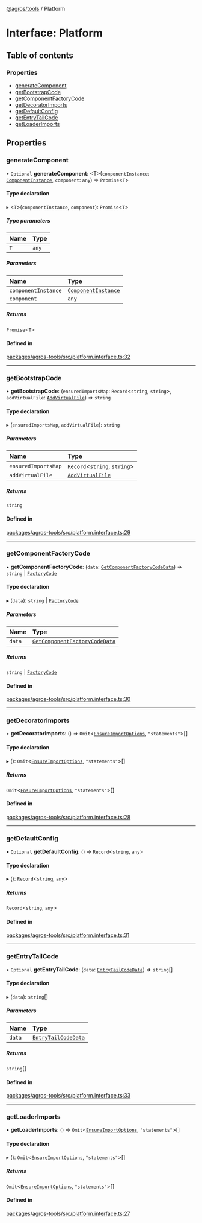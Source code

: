[@agros/tools](../index.md) / Platform

# Interface: Platform

## Table of contents

### Properties

- [generateComponent](Platform.md#generatecomponent)
- [getBootstrapCode](Platform.md#getbootstrapcode)
- [getComponentFactoryCode](Platform.md#getcomponentfactorycode)
- [getDecoratorImports](Platform.md#getdecoratorimports)
- [getDefaultConfig](Platform.md#getdefaultconfig)
- [getEntryTailCode](Platform.md#getentrytailcode)
- [getLoaderImports](Platform.md#getloaderimports)

## Properties

### <a id="generatecomponent" name="generatecomponent"></a> generateComponent

• `Optional` **generateComponent**: <T\>(`componentInstance`: [`ComponentInstance`](../classes/ComponentInstance.md), `component`: `any`) => `Promise`<`T`\>

#### Type declaration

▸ <`T`\>(`componentInstance`, `component`): `Promise`<`T`\>

##### Type parameters

| Name | Type |
| :------ | :------ |
| `T` | `any` |

##### Parameters

| Name | Type |
| :------ | :------ |
| `componentInstance` | [`ComponentInstance`](../classes/ComponentInstance.md) |
| `component` | `any` |

##### Returns

`Promise`<`T`\>

#### Defined in

[packages/agros-tools/src/platform.interface.ts:32](https://github.com/agrosjs/agros/blob/1965b42/packages/agros-tools/src/platform.interface.ts#L32)

___

### <a id="getbootstrapcode" name="getbootstrapcode"></a> getBootstrapCode

• **getBootstrapCode**: (`ensuredImportsMap`: `Record`<`string`, `string`\>, `addVirtualFile`: [`AddVirtualFile`](../index.md#addvirtualfile)) => `string`

#### Type declaration

▸ (`ensuredImportsMap`, `addVirtualFile`): `string`

##### Parameters

| Name | Type |
| :------ | :------ |
| `ensuredImportsMap` | `Record`<`string`, `string`\> |
| `addVirtualFile` | [`AddVirtualFile`](../index.md#addvirtualfile) |

##### Returns

`string`

#### Defined in

[packages/agros-tools/src/platform.interface.ts:29](https://github.com/agrosjs/agros/blob/1965b42/packages/agros-tools/src/platform.interface.ts#L29)

___

### <a id="getcomponentfactorycode" name="getcomponentfactorycode"></a> getComponentFactoryCode

• **getComponentFactoryCode**: (`data`: [`GetComponentFactoryCodeData`](GetComponentFactoryCodeData.md)) => `string` \| [`FactoryCode`](FactoryCode.md)

#### Type declaration

▸ (`data`): `string` \| [`FactoryCode`](FactoryCode.md)

##### Parameters

| Name | Type |
| :------ | :------ |
| `data` | [`GetComponentFactoryCodeData`](GetComponentFactoryCodeData.md) |

##### Returns

`string` \| [`FactoryCode`](FactoryCode.md)

#### Defined in

[packages/agros-tools/src/platform.interface.ts:30](https://github.com/agrosjs/agros/blob/1965b42/packages/agros-tools/src/platform.interface.ts#L30)

___

### <a id="getdecoratorimports" name="getdecoratorimports"></a> getDecoratorImports

• **getDecoratorImports**: () => `Omit`<[`EnsureImportOptions`](EnsureImportOptions.md), ``"statements"``\>[]

#### Type declaration

▸ (): `Omit`<[`EnsureImportOptions`](EnsureImportOptions.md), ``"statements"``\>[]

##### Returns

`Omit`<[`EnsureImportOptions`](EnsureImportOptions.md), ``"statements"``\>[]

#### Defined in

[packages/agros-tools/src/platform.interface.ts:28](https://github.com/agrosjs/agros/blob/1965b42/packages/agros-tools/src/platform.interface.ts#L28)

___

### <a id="getdefaultconfig" name="getdefaultconfig"></a> getDefaultConfig

• `Optional` **getDefaultConfig**: () => `Record`<`string`, `any`\>

#### Type declaration

▸ (): `Record`<`string`, `any`\>

##### Returns

`Record`<`string`, `any`\>

#### Defined in

[packages/agros-tools/src/platform.interface.ts:31](https://github.com/agrosjs/agros/blob/1965b42/packages/agros-tools/src/platform.interface.ts#L31)

___

### <a id="getentrytailcode" name="getentrytailcode"></a> getEntryTailCode

• `Optional` **getEntryTailCode**: (`data`: [`EntryTailCodeData`](EntryTailCodeData.md)) => `string`[]

#### Type declaration

▸ (`data`): `string`[]

##### Parameters

| Name | Type |
| :------ | :------ |
| `data` | [`EntryTailCodeData`](EntryTailCodeData.md) |

##### Returns

`string`[]

#### Defined in

[packages/agros-tools/src/platform.interface.ts:33](https://github.com/agrosjs/agros/blob/1965b42/packages/agros-tools/src/platform.interface.ts#L33)

___

### <a id="getloaderimports" name="getloaderimports"></a> getLoaderImports

• **getLoaderImports**: () => `Omit`<[`EnsureImportOptions`](EnsureImportOptions.md), ``"statements"``\>[]

#### Type declaration

▸ (): `Omit`<[`EnsureImportOptions`](EnsureImportOptions.md), ``"statements"``\>[]

##### Returns

`Omit`<[`EnsureImportOptions`](EnsureImportOptions.md), ``"statements"``\>[]

#### Defined in

[packages/agros-tools/src/platform.interface.ts:27](https://github.com/agrosjs/agros/blob/1965b42/packages/agros-tools/src/platform.interface.ts#L27)

